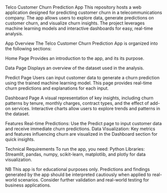 Telco Customer Churn Prediction App
This repository hosts a web application designed for predicting customer churn in a telecommunications company. The app allows users to explore data, generate predictions on customer churn, and visualize churn insights. The project leverages machine learning models and interactive dashboards for easy, real-time analysis.

App Overview
The Telco Customer Churn Prediction App is organized into the following sections:

Home Page
Provides an introduction to the app, and its its purpose.

Data Page
Displays an overview of the dataset used in the analysis.

Predict Page
Users can input customer data to generate a churn prediction using the trained machine learning model. This page provides real-time churn predictions and explanations for each input.

Dashboard Page
A visual representation of key insights, including churn patterns by tenure, monthly charges, contract types, and the effect of add-on services. Interactive charts allow users to explore trends and patterns in the dataset.

Features
Real-time Predictions: Use the Predict page to input customer data and receive immediate churn predictions.
Data Visualization: Key metrics and features influencing churn are visualized in the Dashboard section for quick insights.

Technical Requirements
To run the app, you need:
Python 
Libraries: Streamlit, pandas, numpy, scikit-learn, matplotlib, and plotly for data visualization.

NB
This app is for educational purposes only. Predictions and findings generated by the app should be interpreted cautiously when applied to real-world scenarios. Consider further validation and real-world testing for business applications.






